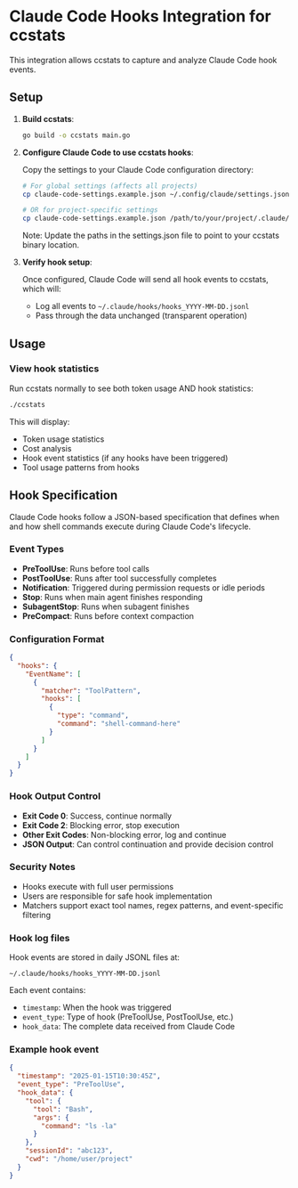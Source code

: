 # Claude Code Hooks Integration for ccstats

This integration allows ccstats to capture and analyze Claude Code hook events.

## Setup

1. **Build ccstats**:
   ```bash
   go build -o ccstats main.go
   ```

2. **Configure Claude Code to use ccstats hooks**:
   
   Copy the settings to your Claude Code configuration directory:
   ```bash
   # For global settings (affects all projects)
   cp claude-code-settings.example.json ~/.config/claude/settings.json
   
   # OR for project-specific settings
   cp claude-code-settings.example.json /path/to/your/project/.claude/settings.json
   ```

   Note: Update the paths in the settings.json file to point to your ccstats binary location.

3. **Verify hook setup**:
   
   Once configured, Claude Code will send all hook events to ccstats, which will:
   - Log all events to `~/.claude/hooks/hooks_YYYY-MM-DD.jsonl`
   - Pass through the data unchanged (transparent operation)

## Usage

### View hook statistics
Run ccstats normally to see both token usage AND hook statistics:
```bash
./ccstats
```

This will display:
- Token usage statistics
- Cost analysis
- Hook event statistics (if any hooks have been triggered)
- Tool usage patterns from hooks

## Hook Specification

Claude Code hooks follow a JSON-based specification that defines when and how shell commands execute during Claude Code's lifecycle.

### Event Types
- **PreToolUse**: Runs before tool calls
- **PostToolUse**: Runs after tool successfully completes  
- **Notification**: Triggered during permission requests or idle periods
- **Stop**: Runs when main agent finishes responding
- **SubagentStop**: Runs when subagent finishes
- **PreCompact**: Runs before context compaction

### Configuration Format
```json
{
  "hooks": {
    "EventName": [
      {
        "matcher": "ToolPattern",
        "hooks": [
          {
            "type": "command",
            "command": "shell-command-here"
          }
        ]
      }
    ]
  }
}
```

### Hook Output Control
- **Exit Code 0**: Success, continue normally
- **Exit Code 2**: Blocking error, stop execution
- **Other Exit Codes**: Non-blocking error, log and continue
- **JSON Output**: Can control continuation and provide decision control

### Security Notes
- Hooks execute with full user permissions
- Users are responsible for safe hook implementation
- Matchers support exact tool names, regex patterns, and event-specific filtering

### Hook log files
Hook events are stored in daily JSONL files at:
```
~/.claude/hooks/hooks_YYYY-MM-DD.jsonl
```

Each event contains:
- `timestamp`: When the hook was triggered
- `event_type`: Type of hook (PreToolUse, PostToolUse, etc.)
- `hook_data`: The complete data received from Claude Code

### Example hook event
```json
{
  "timestamp": "2025-01-15T10:30:45Z",
  "event_type": "PreToolUse",
  "hook_data": {
    "tool": {
      "tool": "Bash",
      "args": {
        "command": "ls -la"
      }
    },
    "sessionId": "abc123",
    "cwd": "/home/user/project"
  }
}
